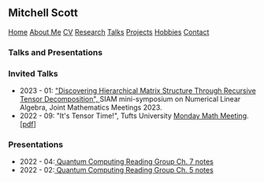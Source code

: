 <html lang="en-US">
<head>
<title>M.T. Scott (academic portfolio)</title>
<meta name="viewport" content="width=device-width, initial-scale=1">
<style>
th, td {
  border-style: none;

body {
  margin: 0;
  font-family: Arial, Helvetica, sans-serif;
}

.topnav {
  overflow: hidden;
  background-color: #333;
}

.topnav a {
  float: left;
  color: #f2f2f2;
  text-align: center;
  padding: 280px 320px;
  text-decoration: none;
  font-size: 20px;
}

.topnav a:hover {
  background-color: #ddd;
  color: black;
}

.topnav a.active {
  background-color: #04AA6D;
  color: white;
}

</style>
</head>
<body>
  
  <div class= "topnav">
    <h2> Mitchell Scott</h2>
    <a href="mtscott.github.io/index.md">Home</a>
  <a href="/about.html">About Me</a>
  <a href="/vita.html">CV</a>
   <a href="/research.html">Research</a>
  <a href="/talks.html">Talks</a>
   <a href="/projects.html">Projects</a>
  <a href="/hobbies.html">Hobbies</a>
   <a href="/contact.html">Contact</a>
 </div>


  <section>
  


  <article>
    <h1>Talks and Presentations</h1>
    <h3> Invited Talks</h3>
      <ul>
        <li> 2023 - 01: <a href = "https://meetings.ams.org/math/jmm2023/meetingapp.cgi/Paper/19330"> "Discovering Hierarchical Matrix Structure Through Recursive Tensor Decomposition", </a> SIAM mini-symposium on Numerical Linear Algebra, Joint Mathematics Meetings 2023. <!--[<a href = "JMM2023.pdf">slides</a>]-->
        </li>
        <li> 2022 - 09: "It's Tensor Time!", Tufts University <a href = "https://sites.tufts.edu/mondaymathmeeting/"> Monday Math Meeting</a>. [<a  href = "EminarNotes.pdf">pdf</a>] </li>
      </ul>
    <h3> Presentations</h3>
      <ul>
        <li> 2022 - 04:<a  href = "LiptonQCReadingGroupCh7Notes.pdf"> Quantum Computing Reading Group Ch. 7 notes </a></li>
        <li> 2022 - 02:<a  href = "LiptonQCReadingGroupCh5Notes.pdf"> Quantum Computing Reading Group Ch. 5 notes </a></li>
      </ul>
  </article>

</section>



</body>
</html>
